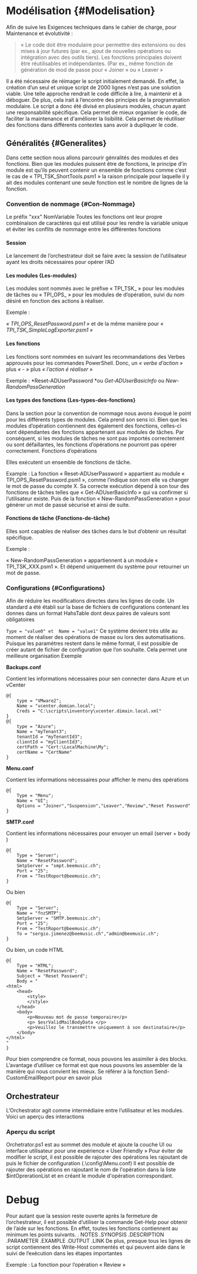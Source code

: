 # Modélisation {#Modelisation} 

Afin de suive les Exigences techniques dans le cahier de charge, pour Maintenance et évolutivité :
> « Le code doit être modulaire pour permettre des extensions ou des mises à jour futures (par ex., ajout de nouvelles opérations ou intégration avec des outils tiers). Les fonctions principales doivent être réutilisables et indépendantes. (Par ex., même fonction de génération de mod de passe pour « Joiner » ou « Leaver » 

Il a été nécessaire de réimager le script initialement demandé. En effet, la création d’un seul et unique script de 2000 lignes n’est pas une solution viable. Une telle approche rendrait le code difficile à lire, à maintenir et à déboguer. De plus, cela irait à l’encontre des principes de la programmation modulaire.
Le script a donc été divisé en plusieurs modules, chacun ayant une responsabilité spécifique. Cela permet de mieux organiser le code, de faciliter la maintenance et d'améliorer la lisibilité. Cela permet de réutiliser des fonctions dans différents contextes sans avoir à dupliquer le code. 

## Généralités {#Generalites} 

Dans cette section nous allons parcourir génralités des modules et des fonctions. Bien que les modules puissent être de fonctions, le principe d’in module est qu’ils peuvent contenir un ensemble de fonctions comme c’est le cas de « TPI_TSK_ShortTools.psm1 » la raison principale pour laquelle il y ait des modules contenant une seule fonction est le nombre de lignes de la fonction.

### Convention de nommage {#Con-Nommage} 

Le préfix "xxx" NomVariable 
Toutes les fonctions ont leur propre combinaison de caractères qui est utilisé pour les rendre la variable unique et éviter les conflits de nommage entre les différentes fonctions

#### Session
Le lancement de l’orchestrateur doit se faire avec la session de l’utilisateur ayant les droits nécessaires pour opérer l’AD


#### Les modules {Les-modules} 
Les modules sont nommés avec le préfixe « TPI_TSK_ » pour les modules de tâches   ou « TPI_OPS_ » pour les modules de d’opération, suivi du nom désiré en fonction des actions à réaliser. 

Exemple : 

*« TPI_OPS_ResetPassword.psm1 »* et de la même manière pour *« TPI_TSK_SimpleLogExporter.psm1 »*

#### Les fonctions 
Les fonctions sont nommées en suivant les recommandations des Verbes approuvés pour les commandes PowerShell. 
Donc, un *« verbe d’action »* plus *« - »* plus *« l’action é réaliser »*

Exemple : 
*Reset-ADUserPassword *ou *Get-ADUserBasicInfo* ou *New-RandomPassGeneration*

#### Les types des fonctions {Les-types-des-fonctions} 

Dans la section pour la convention de nommage nous avons évoqué le point pour les différents types de modules. Cela prend son sens ici. 
Bien que les modules d’opération contiennent des également des fonctions, celles-ci sont dépendantes des fonctions appartenant aux modules de tâches. Par conséquent, si les modules de tâches ne sont pas importés correctement ou sont défaillantes, les fonctions d’opérations ne pourront pas opérer correctement.
Fonctions d’opérations

Elles exécutent un ensemble de fonctions de tâche. 

Example : 
La fonction « Reset-ADUserPassword » appartient au module « TPI_OPS_ResetPassword.psm1 », comme l’indique son nom elle va changer le mot de passe du compte X. Sa correcte exécution dépend à son tour des fonctions de tâches telles que « Get-ADUserBasicInfo » qui va confirmer si l’utilisateur existe. Puis de la fonction « New-RandomPassGeneration » pour générer un mot de passé sécurisé et ainsi de suite.

#### Fonctions de tâche {Fonctions-de-tâche} 

Elles sont capables de réaliser des tâches dans le but d’obtenir un résultat spécifique. 

 Exemple : 

« New-RandomPassGeneration » appartiennent à un module « TPI_TSK_XXX.psm1 ».  Et dépend uniquement du système pour retourner un mot de passe.

### Configurations {#Configurations} 

Afin de réduire les modifications directes dans les lignes de code. Un standard a été établi sur la base de fichiers de configurations contenant les donnes dans un format HahsTable  dont deux paires de valeurs sont obligatoires 

`
    Type = "value0"	et 	Name = "value1"
`
Ce système devient très utile au moment de réaliser des opérations de masse ou lors des automatisations. Puisque les paramètres restent dans le même format, il est possible de créer autant de fichier de configuration que l’on souhaite. Cela permet une meilleure organisation 
Exemple
 
**Backups.conf** 

Contient les informations nécessaires pour sen connecter dans Azure et un vCenter 

```
@{
    type = "VMware2";
    Name = "vcenter.domian.local";
    Creds = "C:\scripts\inventory\vcenter.dimain.local.xml" 
}
@{ 
    type = "Azure";
    Name = "myTenant3";
    tenantId = "myTenantId3";
    clientId = "myClientId3";
    certPath = "Cert:\LocalMachine\My";
    certName = "CertName"
}
```
**Menu.conf** 

Contient les informations nécessaires pour afficher le menu des opérations

```
@{  
    Type = "Menu";
    Name = "UI";
    Options = "Joiner","Suspension","Leaver","Review","Reset Password"
}
```

**SMTP.conf** 

Contient les informations nécessaires pour envoyer un email (server + body )

```
@{  
    Type = "Server";
    Name = "ResetPassword";
    SmtpServer = "smpt.beemusic.ch";
    Port = "25";
    From = "TestRoport@beemusic.ch";
} 
```
Ou bien 
```
@{  
    Type = "Server";
    Name = "fnzSMTP";
    SmtpServer = "SMTP.beemusic.ch";
    Port = "25";
    From = "TestRoport@beemusic.ch";
    To = "sergio.jimenez@beemusic.ch","admin@beemusic.ch";
}
```
Ou bien, un code HTML
```
@{
    Type = "HTML";
    Name = "ResetPassword";
    Subject = "Reset Password";
    Body = "
<html>
    <head>
        <style>
        </style>
    </head>
    <body>
        <p>Nouveau mot de passe temporaire</p>
        <p> $esrValidMailBodyData </p>
        <p>Veuillez le transmettre uniquement à son destinataire</p>
    </body>
</html>
"
}
```

Pour bien comprendre ce format, nous pouvons les assimiler à des blocks. L’avantage d’utiliser ce format est que nous pouvons les assembler de la manière qui nous convient les mieux. 
Se référer à la fonction Send-CustomEmailReport pour en savoir plus 

## Orchestrateur 

L’Orchestrator agit comme intermédiaire entre l’utilisateur et les modules. Voici un aperçu des interactions  

### Aperçu du script

Orchetrator.ps1 est au sommet des module et ajoute la couche UI ou interface utilisateur pour une expérience « User Friendly »
Pour éviter de modifier le script, il est possible de rajouter des opérations les rajoutant de puis le fichier de configuration (.\config\Menu.conf) 
Il est possible de rajouter des opérations en rajoutant le nom de l'opération dans la liste $intOprerationList et en créant le module d'opération correspondant.



# Debug
Pour autant que la session reste ouverte après la fermeture de l’orchestrateur, il est possible d’utiliser la commande Get-Help   pour obtenir de l’aide sur les fonctions. En effet, toutes les fonctions contiennent au minimum les points suivants.
. NOTES    .SYNOPSIS    .DESCRIPTION    .PARAMETER     .EXAMPLE    .OUTPUT .LINK 
De plus, presque tous les lignes de script contiennent des Write-Host commentés et qui peuvent aide    dans le suivi de l’exécution dans les étapes importantes

Exemple : La fonction pour l’opération « Review » 